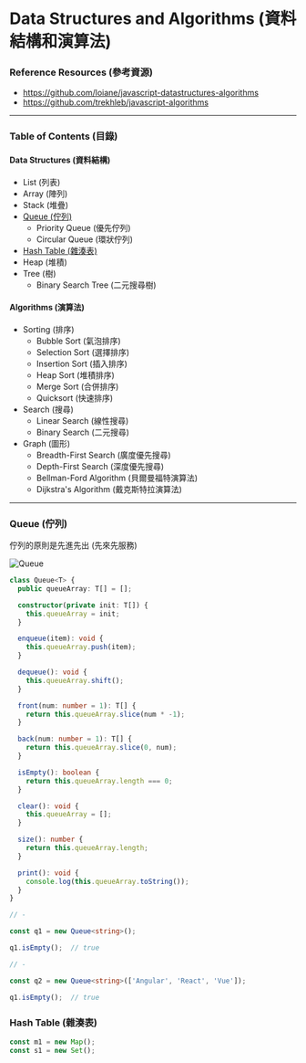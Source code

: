 # Data Structures and Algorithms (資料結構和演算法)

### Reference Resources (參考資源)

* https://github.com/loiane/javascript-datastructures-algorithms
* https://github.com/trekhleb/javascript-algorithms

***

### Table of Contents (目錄)

#### Data Structures (資料結構)

* List (列表)
* Array (陣列)
* Stack (堆疊)
* [Queue (佇列)](#queue-佇列)
  * Priority Queue (優先佇列)
  * Circular Queue (環狀佇列)
* [Hash Table (雜湊表)](#hash-table-雜湊表)
* Heap (堆積)
* Tree (樹)
  * Binary Search Tree (二元搜尋樹)

#### Algorithms (演算法)

* Sorting (排序)
  * Bubble Sort (氣泡排序)
  * Selection Sort (選擇排序)
  * Insertion Sort (插入排序)
  * Heap Sort (堆積排序)
  * Merge Sort (合併排序)
  * Quicksort (快速排序)
* Search (搜尋)
  * Linear Search (線性搜尋)
  * Binary Search (二元搜尋)
* Graph (圖形)
  * Breadth-First Search (廣度優先搜尋)
  * Depth-First Search (深度優先搜尋)
  * Bellman-Ford Algorithm (貝爾曼福特演算法)
  * Dijkstra's Algorithm (戴克斯特拉演算法)

***

### Queue (佇列)

佇列的原則是先進先出 (先來先服務)

![Queue](https://upload.wikimedia.org/wikipedia/commons/thumb/5/52/Data_Queue.svg/405px-Data_Queue.svg.png)

```ts
class Queue<T> {
  public queueArray: T[] = [];

  constructor(private init: T[]) {
    this.queueArray = init;
  }

  enqueue(item): void {
    this.queueArray.push(item);
  }

  dequeue(): void {
    this.queueArray.shift();
  }

  front(num: number = 1): T[] {
    return this.queueArray.slice(num * -1);
  }

  back(num: number = 1): T[] {
    return this.queueArray.slice(0, num);
  }

  isEmpty(): boolean {
    return this.queueArray.length === 0;
  }

  clear(): void {
    this.queueArray = [];
  }

  size(): number {
    return this.queueArray.length;
  }

  print(): void {
    console.log(this.queueArray.toString());
  }
}

// -

const q1 = new Queue<string>();

q1.isEmpty();  // true

// -

const q2 = new Queue<string>(['Angular', 'React', 'Vue']);

q1.isEmpty();  // true
```

### Hash Table (雜湊表)

```ts
const m1 = new Map();
const s1 = new Set();
```
